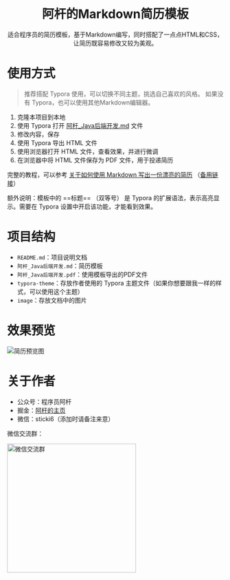 <h1 align="center">阿杆的Markdown简历模板</h1>

<div align="center">

适合程序员的简历模板，基于Markdown编写，同时搭配了一点点HTML和CSS，让简历既容易修改又较为美观。

</div>

# 使用方式

> 推荐搭配 Typora 使用，可以切换不同主题，挑选自己喜欢的风格。
> 如果没有 Typora，也可以使用其他Markdown编辑器。

1. 克隆本项目到本地
2. 使用 Typora 打开 [阿杆_Java后端开发.md](./阿杆_Java后端开发.md) 文件
3. 修改内容，保存
4. 使用 Typora 导出 HTML 文件
5. 使用浏览器打开 HTML 文件，查看效果，并进行微调
6. 在浏览器中将 HTML 文件保存为 PDF 文件，用于投递简历

完整的教程，可以参考 [关于如何使用 Markdown 写出一份漂亮的简历](https://blog.sticki.cn/#/other/Markdown%E5%88%B6%E4%BD%9C%E7%AE%80%E5%8E%86%E6%95%99%E7%A8%8B) （[备用链接](https://juejin.cn/post/7152386844984868878)）

额外说明：模板中的 ==标题== （双等号） 是 Typora 的扩展语法，表示高亮显示。需要在 Typora 设置中开启该功能，才能看到效果。

# 项目结构

- `README.md`：项目说明文档
- `阿杆_Java后端开发.md`：简历模板
- `阿杆_Java后端开发.pdf`：使用模板导出的PDF文件
- `typora-theme`：存放作者使用的 Typora 主题文件（如果你想要跟我一样的样式，可以使用这个主题）
- `image`：存放文档中的图片

# 效果预览

![简历预览图](image/resume.png)

# 关于作者

- 公众号：程序员阿杆
- 掘金：[阿杆的主页](https://juejin.cn/user/4182956056773160/posts)
- 微信：sticki6（添加时请备注来意）

微信交流群：

<img alt="微信交流群" height="300" src="./image/wechat_group.jpg"/>
